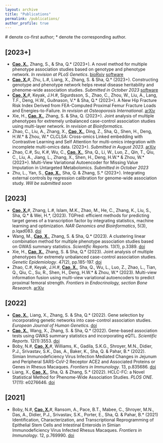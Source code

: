 ```yaml
---
layout: archive
title: "Publications"
permalink: /publications/
author_profile: true
---
```


\# denote co-first author; \* denote the corresponding author.

## \[2023+\]

* **<u>Cao, X.</u>**, Zhang, S., & Sha, Q.\* (2023+). A novel method for multiple phenotype association studies based on genotype and phenotype network. *In revision at PLoS Genetics*. [bioRxiv](https://doi.org/10.1101/2023.02.23.529687) [software](https://github.com/xueweic/GPN)
* **<u>Cao, X.</u>**\#, Zhu, L.\#, Liang, X., Zhang, S. & Sha, Q.\* (2023+). Constructing genotype and phenotype network helps reveal disease heritability and phenome-wide association studies. *Submitted in October 2023* [software](https://github.com/xueweic/GPN)
* **<u>Cao, X.</u>**\#, Keyak, J.H.\#, Sigurdsson, S., Zhao, C., Zhou, W., Liu, A., Lang, T.F., Deng, H.W., Guðnason, V.\* & Sha, Q.\* (2023+). A New Hip Fracture Risk Index Derived from FEA-Computed Proximal Femur Fracture Loads and Energies-to-Failure. *In revision at Osteoporosis International*. [arXiv](https://arxiv.org/abs/2210.01032)
* Xie, H., **<u>Cao, X.</u>**, Zhang, S. & Sha, Q. (2023+). Joint analysis of multiple phenotypes for extremely unbalanced case-control association studies using multi-layer network. *In revision at Bioinformatics*.
* Zhao, C., Liu, A., Zhang, X., **<u>Cao, X.</u>**, Ding, Z., Sha, Q., Shen, H., Deng, H.W.\* & Zhou, W.\* CLCLSA: Cross-omics Linked embedding with Contrastive Learning and Self Attention for multi-omics integration with incomplete multi-omics data. (2023+). *Submitted in August 2023*. [arXiv](https://arxiv.org/abs/2304.05542)
* Zhao, C.\#, Su, K.\#, Wu, C., **<u>Cao, X.</u>**, Sha, Q., Li, W., Luo, Z., Qin, T., Qiu, C., Liu, A., Jiang, L., Zhang, X., Shen, H., Deng, H.W.\* & Zhou, W.\* (2023+). Multi-View Variational Autoencoder for Missing Value Imputation in Untargeted Metabolomics. *Submitted in October 2023*
* Zhu, L., Yan, S., **<u>Cao, X.</u>**, Sha, Q. & Zhang, S.\* (2023+). Integrating external controls by regression calibration for genome-wide association study. *Will be submitted soon*

## \[2023\]
* **<u>Cao, X.</u>**\#, Zhang, L.\#, Islam, M.K., Zhao, M., He, C., Zhang, K., Liu, S., Sha, Q.\* & Wei, H.\*, (2023). TGPred: efficient methods for predicting target genes of a transcription factor by integrating statistics, machine learning and optimization. *NAR Genomics and Bioinformatics*, 5(3), p.lqad083. [doi](https://doi.org/10.1093/nargab/lqad083)
* Wang, M., **<u>Cao, X.</u>**, Zhang, S. & Sha, Q.\* (2023). A clustering linear combination method for multiple phenotype association studies based on GWAS summary statistics. *Scientific Reports*. 13(1), p.3389. [doi](https://www.nature.com/articles/s41598-023-30415-3)
* Xie, H., **<u>Cao, X.</u>**, Zhang, S. & Sha, Q.\* (2023). Joint analysis of multiple phenotypes for extremely unbalanced case-control association studies. *Genetic Epidemiology*. 47(2), pp.185-197. [doi](https://doi.org/10.1002/gepi.22513)
* Zhao, C.\#, Keyak, J.H.\#, **<u>Cao, X.</u>**, Sha, Q., Wu, L., Luo, Z., Zhao, L., Tian, Q., Qiu, C., Su, R., Shen, H., Deng, H.W.\* & Zhou, W.\* (2023). Multi-view information fusion using multi-view variational autoencoders to predict proximal femoral strength. *Frontiers in Endocrinology, section Bone Research*. [arXiv](https://arxiv.org/abs/2210.00674)

## \[2022\]
* **<u>Cao, X.</u>**, Liang, X., Zhang, S. & Sha, Q.\* (2022). Gene selection by incorporating genetic networks into case-control association studies. *European Journal of Human Genetics*. [doi](https://www.nature.com/articles/s41431-022-01264-x)
* **<u>Cao, X.</u>**, Wang, X., Zhang, S. & Sha, Q.\* (2022). Gene-based association tests using GWAS summary statistics and incorporating eQTL. *Scientific Reports*. 12(1):3553. [doi](https://www.nature.com/articles/s41598-022-07465-0)
* Boby, N.\#, **<u>Cao, X.</u>**\#, Williams, K., Gadila, S.K.G., Shroyer, M.N., Didier, P.J., Srivastav, S.K., Das, A., Baker, K., Sha, Q. & Pahar, B.\* (2022). Simian Immunodeficiency Virus Infection Mediated Changes in Jejunum and Peripheral SARS-CoV-2 Receptor ACE2 and Associated Proteins or Genes in Rhesus Macaques. *Frontiers in Immunology*. 13, p.835686. [doi](https://www.frontiersin.org/articles/10.3389/fimmu.2022.835686/full)
* Liang, X.,  **<u>Cao, X.</u>**, Sha, Q. & Zhang, S.\* (2022). HCLC-FC: a Novel Statistical Method for Phenome-Wide Association Studies. *PLOS ONE*. 17(11): e0276646. [doi](https://journals.plos.org/plosone/article?id=10.1371/journal.pone.0276646)

## \[2021\]
* Boby, N.\#, **<u>Cao, X.</u>**\#, Ransom, A., Pace, B.T., Mabee, C., Shroyer, M.N., Das, A., Didier, P.J., Srivastav, S.K., Porter, E., Sha, Q. & Pahar, B.\* (2021) Identification, Characterization, and Transcriptional Reprogramming of Epithelial Stem Cells and Intestinal Enteroids in Simian Immunodeficiency Virus Infected Rhesus Macaques. *Frontiers in Immunology*. 12, p.769990. [doi](https://www.frontiersin.org/articles/10.3389/fimmu.2021.769990/full)
